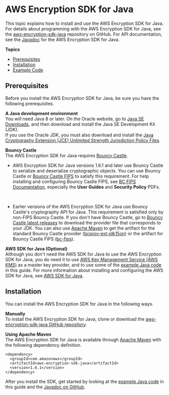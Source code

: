 # AWS Encryption SDK for Java<a name="java"></a>

This topic explains how to install and use the AWS Encryption SDK for Java\. For details about programming with the AWS Encryption SDK for Java, see the [aws\-encryption\-sdk\-java](https://github.com/aws/aws-encryption-sdk-java/) repository on GitHub\. For API documentation, see the [Javadoc](https://aws.github.io/aws-encryption-sdk-java/javadoc/) for the AWS Encryption SDK for Java\.

**Topics**
+ [Prerequisites](#java-prerequisites)
+ [Installation](#java-installation)
+ [Example Code](java-example-code.md)

## Prerequisites<a name="java-prerequisites"></a>

Before you install the AWS Encryption SDK for Java, be sure you have the following prerequisites\.

**A Java development environment**  
You will need Java 8 or later\. On the Oracle website, go to [Java SE Downloads](https://www.oracle.com/technetwork/java/javase/downloads/index.html), and then download and install the Java SE Development Kit \(JDK\)\.  
If you use the Oracle JDK, you must also download and install the [Java Cryptography Extension \(JCE\) Unlimited Strength Jurisdiction Policy Files](http://www.oracle.com/technetwork/java/javase/downloads/jce8-download-2133166.html)\.

**Bouncy Castle**  
The AWS Encryption SDK for Java requires [Bouncy Castle](https://www.bouncycastle.org/java.html)\.   
+ AWS Encryption SDK for Java versions 1\.6\.1 and later use Bouncy Castle to serialize and deserialize cryptographic objects\. You can use Bouncy Castle or [Bouncy Castle FIPS](https://www.bouncycastle.org/fips_faq.html) to satisfy this requirement\. For help installing and configuring Bouncy Castle FIPS, see [BC FIPS Documentation](https://www.bouncycastle.org/documentation.html), especially the **User Guides** and **Security Policy** PDFs\.

   
+ Earlier versions of the AWS Encryption SDK for Java use Bouncy Castle's cryptography API for Java\. This requirement is satisfied only by non\-FIPS Bouncy Castle\.
If you don't have Bouncy Castle, go to [Bouncy Castle latest releases](https://bouncycastle.org/latest_releases.html) to download the provider file that corresponds to your JDK\. You can also use [Apache Maven](https://maven.apache.org/) to get the artifact for the standard Bouncy Castle provider \([bcprov\-ext\-jdk15on](https://mvnrepository.com/artifact/org.bouncycastle/bcprov-ext-jdk15on)\) or the artifact for Bouncy Castle FIPS \([bc\-fips](https://mvnrepository.com/artifact/org.bouncycastle/bc-fips)\)\.

**AWS SDK for Java \(Optional\)**  
Although you don't need the AWS SDK for Java to use the AWS Encryption SDK for Java, you do need it to use [AWS Key Management Service \(AWS KMS\)](https://aws.amazon.com/kms/) as a master key provider, and to use some of the [example Java code](java-example-code.md) in this guide\. For more information about installing and configuring the AWS SDK for Java, see [AWS SDK for Java](https://aws.amazon.com/sdk-for-java/)\.

## Installation<a name="java-installation"></a>

You can install the AWS Encryption SDK for Java in the following ways\.

**Manually**  
To install the AWS Encryption SDK for Java, clone or download the [aws\-encryption\-sdk\-java GitHub repository](https://github.com/aws/aws-encryption-sdk-java/)\.

**Using Apache Maven**  
The AWS Encryption SDK for Java is available through [Apache Maven](https://maven.apache.org/) with the following dependency definition\.  

```
<dependency>
  <groupId>com.amazonaws</groupId>
  <artifactId>aws-encryption-sdk-java</artifactId>
  <version>1.6.1</version>
</dependency>
```

After you install the SDK, get started by looking at the [example Java code](java-example-code.md) in this guide and the [Javadoc on GitHub](https://aws.github.io/aws-encryption-sdk-java/javadoc/)\.